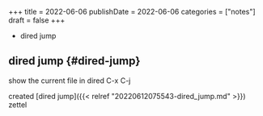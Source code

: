 +++
title = 2022-06-06
publishDate = 2022-06-06
categories = ["notes"]
draft = false
+++

-   dired jump

<!--more-->


## dired jump {#dired-jump}

show the current file in dired
C-x C-j

created [dired jump]({{< relref "20220612075543-dired_jump.md" >}}) zettel